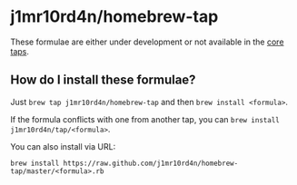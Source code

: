 j1mr10rd4n/homebrew-tap
=======================

These formulae are either under development or not available in the [core taps](https://github.com/Homebrew/homebrew/wiki/Interesting-Taps-&-Branches).

How do I install these formulae?
--------------------------------
Just `brew tap j1mr10rd4n/homebrew-tap` and then `brew install <formula>`.

If the formula conflicts with one from another tap, you can `brew install j1mr10rd4n/tap/<formula>`.

You can also install via URL:


    brew install https://raw.github.com/j1mr10rd4n/homebrew-tap/master/<formula>.rb
